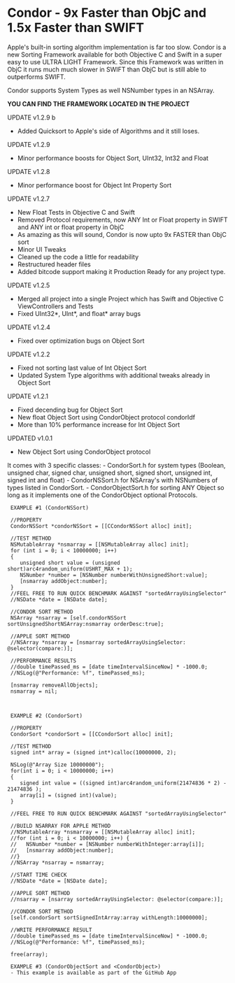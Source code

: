 # Condor - 9x Faster than ObjC and 1.5x Faster than SWIFT
Apple's built-in sorting algorithm implementation is far too slow. Condor is a new Sorting Framework available for both Objective C and Swift in a super easy to use ULTRA LIGHT Framework. Since this Framework was written in ObjC it runs much much slower in SWIFT than ObjC but is still able to outperforms SWIFT.

Condor supports System Types as well NSNumber types in an NSArray.

**YOU CAN FIND THE FRAMEWORK LOCATED IN THE PROJECT**

UPDATE v1.2.9 b
- Added Quicksort to Apple's side of Algorithms and it still loses.

UPDATE v1.2.9
- Minor performance boosts for Object Sort, UInt32, Int32 and Float

UPDATE v1.2.8
- Minor performance boost for Object Int Property Sort

UPDATE v1.2.7
- New Float Tests in Objective C and Swift
- Removed Protocol requirements, now ANY Int or Float property in SWIFT and ANY int or float property in ObjC
- As amazing as this will sound, Condor is now upto 9x FASTER than ObjC sort
- Minor UI Tweaks
- Cleaned up the code a little for readability
- Restructured header files
- Added bitcode support making it Production Ready for any project type.

UPDATE v1.2.5
- Merged all project into a single Project which has Swift and Objective C ViewControllers and Tests
- Fixed UInt32*, UInt*, and float* array bugs

UPDATE v1.2.4
- Fixed over optimization bugs on Object Sort

UPDATE v1.2.2
- Fixed not sorting last value of Int Object Sort
- Updated System Type algorithms with additional tweaks already in Object Sort

UPDATE v1.2.1
- Fixed decending bug for Object Sort
- New float Object Sort using CondorObject protocol condorIdf
- More than 10% performance increase for Int Object Sort

UPDATED v1.0.1
- New Object Sort using CondorObject protocol

It comes with 3 specific classes:
     - CondorSort.h for system types (Boolean, unsigned char, signed char, unsigned short, signed short, unsigned int, signed int and float)
     - CondorNSSort.h for NSArray's with NSNumbers of types listed in CondorSort.
     - CondorObjectSort.h for sorting ANY Object so long as it implements one of the CondorObject optional Protocols.
     
     EXAMPLE #1 (CondorNSSort)
     
     //PROPERTY
     CondorNSSort *condorNSSort = [[CCondorNSSort alloc] init];
     
     //TEST METHOD
     NSMutableArray *nsmarray = [[NSMutableArray alloc] init];
     for (int i = 0; i < 10000000; i++)
     {
        unsigned short value = (unsigned short)arc4random_uniform(USHRT_MAX + 1);
        NSNumber *number = [NSNumber numberWithUnsignedShort:value];
        [nsmarray addObject:number];
     }
     //FEEL FREE TO RUN QUICK BENCHMARK AGAINST "sortedArrayUsingSelector"
     //NSDate *date = [NSDate date];
     
     //CONDOR SORT METHOD
     NSArray *nsarray = [self.condorNSSort sortUnsignedShortNSArray:nsmarray orderDesc:true];
     
     //APPLE SORT METHOD
     //NSArray *nsarray = [nsmarray sortedArrayUsingSelector: @selector(compare:)];
     
     //PERFORMANCE RESULTS
     //double timePassed_ms = [date timeIntervalSinceNow] * -1000.0;
     //NSLog(@"Performance: %f", timePassed_ms);

     [nsmarray removeAllObjects];
     nsmarray = nil;
     
     
     
     EXAMPLE #2 (CondorSort)
     
     //PROPERTY
     CondorSort *condorSort = [[CCondorSort alloc] init];
     
     //TEST METHOD
     signed int* array = (signed int*)calloc(10000000, 2);
     
     NSLog(@"Array Size 10000000");
     for(int i = 0; i < 10000000; i++)
     {
        signed int value = ((signed int)arc4random_uniform(21474836 * 2) - 21474836 );
        array[i] = (signed int)(value);
     }
     
     //FEEL FREE TO RUN QUICK BENCHMARK AGAINST "sortedArrayUsingSelector"
     
     //BUILD NSARRAY FOR APPLE METHOD
     //NSMutableArray *nsmarray = [[NSMutableArray alloc] init];
     //for (int i = 0; i < 10000000; i++) {
     //   NSNumber *number = [NSNumber numberWithInteger:array[i]];
     //   [nsmarray addObject:number];
     //}
     //NSArray *nsarray = nsmarray;
     
     //START TIME CHECK
     //NSDate *date = [NSDate date];
     
     //APPLE SORT METHOD
     //nsarray = [nsarray sortedArrayUsingSelector: @selector(compare:)];
     
     //CONDOR SORT METHOD
     [self.condorSort sortSignedIntArray:array withLength:10000000];
     
     //WRITE PERFORMANCE RESULT
     //double timePassed_ms = [date timeIntervalSinceNow] * -1000.0;
     //NSLog(@"Performance: %f", timePassed_ms);
     
     free(array);
     
     EXAMPLE #3 (CondorObjectSort and <CondorObject>)
     - This example is available as part of the GitHub App
     
